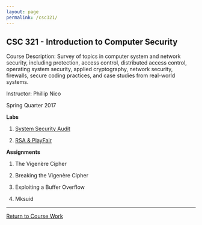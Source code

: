 ```yaml
---
layout: page
permalink: /csc321/
---
```


**CSC 321 - Introduction to Computer Security**
-------------------------------------------

Course Description: Survey of topics in computer system and network security, including protection, access control, distributed access control, operating system security, applied cryptography, network security, firewalls, secure coding practices, and case studies from real-world systems.

Instructor: Phillip Nico

Spring Quarter 2017

**Labs**

1. [System Security Audit](https://jonscott20.github.io/Files/Documents/321_Lab1.pdf)

2. [RSA & PlayFair](https://jonscott20.github.io/Files/Documents/321_RSA_&_PlayFiar.pdf)

**Assignments**

1. The Vigenère Cipher

2. Breaking the Vigenère Cipher

3. Exploiting a Buffer Overflow

4. Mksuid

---------
[Return to Course Work](https://jonscott20.github.io/course_work/)
